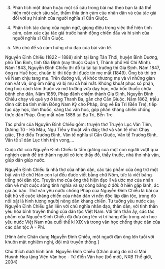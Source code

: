 3. Phân tích một đoạn hoặc một số câu trong bài mà theo bạn là đã thể hiện một cách sâu sắc, thấm thía tình cảm của nhân dân và của tác giả đối với sự hi sinh của người nghĩa sĩ Cần Giuộc.

4. Phân tích tác dụng của ngôn ngữ, giọng điệu trong việc thể hiện tình cảm, cảm xúc của tác giả trước hành động chiến đấu và hi sinh của người nghĩa sĩ Cần Giuộc.

5. Nêu chủ đề và cảm hứng chủ đạo của bài văn tế.

Nguyễn Đình Chiểu (1822 – 1888) sinh tại làng Tân Thới, huyện Bình Dương, phủ Tân Bình, tỉnh Gia Định (nay thuộc Quận 1, Thành phố Hồ Chí Minh). Năm 1843, Nguyễn Đình Chiểu thi đỗ tú tài tại trường thi Gia Định. Năm 1847, ông ra Huế học, chuẩn bị thi tiếp thi được tin mẹ mất (1849). Ông bỏ thi trở về Nam chịu tang mẹ. Trên đường về, vì khóc thương mẹ và vì những gian nan vất vả, ông ốm nặng và bị mù cả hai mắt. Không khuất phục số phận, ông học cách làm thuốc và mở trường vừa dạy học, vừa bốc thuốc chữa bệnh cho dân. Năm 1859, Pháp đánh chiếm thành Gia Định, Nguyễn Đình Chiểu chạy về quê vợ ở làng Thanh Ba, gần chợ Cần Giuộc. Năm 1862, triều đình cắt ba tỉnh miền Đông Nam Kỳ cho Pháp, ông về Ba Tri (Bến Tre), tiếp tục dạy học, làm thuốc, sáng tác văn học, góp phần kháng chiến chống thực dân Pháp. Ông mất năm 1888 tại Ba Tri, Bến Tre.

Tác phẩm của Nguyễn Đình Chiểu gồm: truyện thơ Truyện Lục Vân Tiên, Dương Từ - Hà Mậu, Ngư Tiều y thuật vấn đáp; thơ và văn tế như: Chạy giặc, Thơ điếu Trương Định, Văn tế nghĩa sĩ Cần Giuộc, Văn tế Trương Định, Văn tế sĩ dân Lục tỉnh trận vong,...

Cuộc đời của Nguyễn Đình Chiểu là tấm gương của một con người vượt qua nghịch cảnh để trở thành người có ích: thầy đồ, thầy thuốc, nhà thơ nhà văn, giúp dân giúp nước.

Nguyễn Đình Chiểu là nhà thơ của nhân dân, các tác phẩm của ông trừ một bài văn tế chữ Hán còn lại đều được viết bằng chữ Nôm, tức là viết bằng tiếng nói dân tộc. Truyện thơ của ông thể hiện đạo lí và ước mơ của nhân dân về một cuộc sống tình nghĩa và sự công bằng ở đời: ở hiền gặp lành, ác giả ác báo. Thơ văn yêu nước chống Pháp của Nguyễn Đình Chiểu là bài ca bất hủ về cuộc kháng chiến của nhân dân vì nền độc lập dân tộc, trong đó nổi bật là hình tượng người nông dân kháng chiến. Tư tưởng yêu nước của Nguyễn Đình Chiểu gắn liền với chủ nghĩa nhân đạo, thân dân, với tinh thần yêu hòa bình truyền thống của dân tộc Việt Nam. Với tinh thần ấy, các tác phẩm của Nguyễn Đình Chiểu đã đưa ông lên vị trí hàng đầu trong văn học yêu nước Việt Nam nửa cuối thế kỉ XIX và trong văn học chống thực dân của các dân tộc Á - Phi.

[Hình ảnh: Chân dung Nguyễn Đình Chiểu, một người đàn ông lớn tuổi với khuôn mặt nghiêm nghị, đội mũ truyền thống.]

Chú thích dưới hình ảnh: Nguyễn Đình Chiểu (Chân dung do nữ sĩ Mai Huỳnh Hoa tặng Viện Văn học - Từ điển Văn học (bổ mới), NXB Thế giới, 2004)